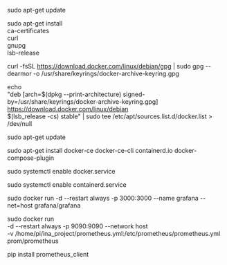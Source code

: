 sudo apt-get update

sudo apt-get install \
    ca-certificates \
    curl \
    gnupg \
    lsb-release
    
curl -fsSL https://download.docker.com/linux/debian/gpg | sudo gpg --dearmor -o /usr/share/keyrings/docker-archive-keyring.gpg

echo \
  "deb [arch=$(dpkg --print-architecture) signed-by=/usr/share/keyrings/docker-archive-keyring.gpg] https://download.docker.com/linux/debian \
  $(lsb_release -cs) stable" | sudo tee /etc/apt/sources.list.d/docker.list > /dev/null
  
sudo apt-get update

sudo apt-get install docker-ce docker-ce-cli containerd.io docker-compose-plugin

sudo systemctl enable docker.service

sudo systemctl enable containerd.service

sudo docker run -d --restart always -p 3000:3000 --name grafana --net=host grafana/grafana

sudo docker run \
    -d --restart always
    -p 9090:9090 --network host \
    -v /home/pi/ina_project/prometheus.yml:/etc/prometheus/prometheus.yml \
    prom/prometheus
    
pip install prometheus_client

    
